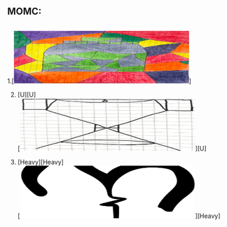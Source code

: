 MOMC:
------ 
<div class="column game_column"><div class="game_grid_widget base_widget user_game_grid">

  1.[<img src="images/Bottle.png" width="400" alt="snake game" width="120" height="120" a href="[https://www.w3schools.com](https://ameverythingand.github.io/Blood-on-the-Sand/)">]

2. [U][U]  
[<img src="images/U.png" width="400" alt="battle Arena game" width="120" height="120">][U]

3. [Heavy][Heavy]  
[<img src="images/Heav.png" width="400" alt="battle Arena game" width="120" height="120">][Heavy]


